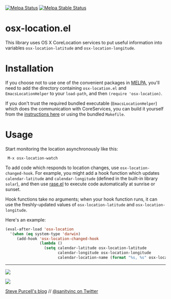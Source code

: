[![Melpa Status](http://melpa.org/packages/osx-location-badge.svg)](http://melpa.org/#/osx-location)
[![Melpa Stable Status](http://stable.melpa.org/packages/osx-location-badge.svg)](http://stable.melpa.org/#/osx-location)

osx-location.el
===============

This library uses OS X CoreLocation services to put useful
information into variables `osx-location-latitude` and
`osx-location-longitude`.

Installation
=============

If you choose not to use one of the convenient packages in
[MELPA][melpa], you'll need to add the
directory containing `osx-location.el` and `EmacsLocationHelper` to
your `load-path`, and then `(require 'osx-location)`.

If you don't trust the required bundled executable
(`EmacsLocationHelper`) which does the communication with
CoreServices, you can build it yourself from the
[instructions here](https://gist.github.com/1416248) or using the
bundled `Makefile`.


Usage
=====

Start monitoring the location asynchronously like this:

     M-x osx-location-watch

To add code which responds to location changes, use
`osx-location-changed-hook`.  For example, you might add a hook
function which updates `calendar-latitude` and `calendar-longitude`
(defined in the built-in library `solar`), and then use
[rase.el](https://github.com/m00natic/rase) to execute code
automatically at sunrise or sunset.

Hook functions take no arguments; when your hook function runs, it can
use the freshly-updated values of `osx-location-latitude` and
`osx-location-longitude`.

Here's an example:

```el
(eval-after-load 'osx-location
  '(when (eq system-type 'darwin)
     (add-hook 'osx-location-changed-hook
               (lambda ()
                 (setq calendar-latitude osx-location-latitude
                       calendar-longitude osx-location-longitude
                       calendar-location-name (format "%s, %s" osx-location-latitude osx-location-longitude))))))
```

[melpa]: http://melpa.org

<hr>

[![](http://api.coderwall.com/purcell/endorsecount.png)](http://coderwall.com/purcell)

[![](http://www.linkedin.com/img/webpromo/btn_liprofile_blue_80x15.png)](http://uk.linkedin.com/in/stevepurcell)

[Steve Purcell's blog](http://www.sanityinc.com/) // [@sanityinc on Twitter](https://twitter.com/sanityinc)


